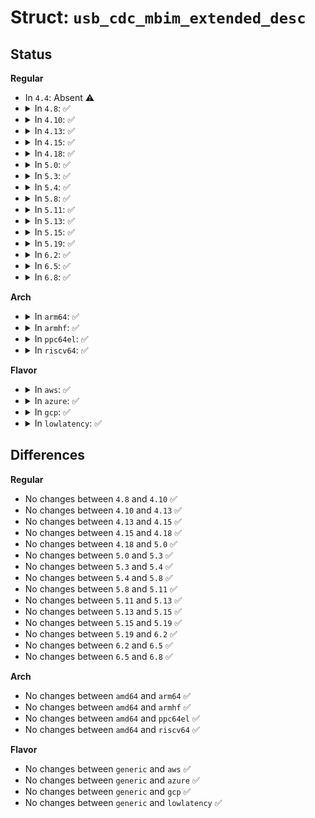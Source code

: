 # Struct: <code>usb_cdc_mbim_extended_desc</code>

## Status
<b>Regular</b>
<ul>
<li>
In <code>4.4</code>: Absent ⚠️
</li>
<li>
<details>
<summary>In <code>4.8</code>: ✅</summary>

```c
struct usb_cdc_mbim_extended_desc {
    __u8 bLength;
    __u8 bDescriptorType;
    __u8 bDescriptorSubType;
    __le16 bcdMBIMExtendedVersion;
    __u8 bMaxOutstandingCommandMessages;
    __le16 wMTU;
};
```
</details>
</li>
<li>
<details>
<summary>In <code>4.10</code>: ✅</summary>

```c
struct usb_cdc_mbim_extended_desc {
    __u8 bLength;
    __u8 bDescriptorType;
    __u8 bDescriptorSubType;
    __le16 bcdMBIMExtendedVersion;
    __u8 bMaxOutstandingCommandMessages;
    __le16 wMTU;
};
```
</details>
</li>
<li>
<details>
<summary>In <code>4.13</code>: ✅</summary>

```c
struct usb_cdc_mbim_extended_desc {
    __u8 bLength;
    __u8 bDescriptorType;
    __u8 bDescriptorSubType;
    __le16 bcdMBIMExtendedVersion;
    __u8 bMaxOutstandingCommandMessages;
    __le16 wMTU;
};
```
</details>
</li>
<li>
<details>
<summary>In <code>4.15</code>: ✅</summary>

```c
struct usb_cdc_mbim_extended_desc {
    __u8 bLength;
    __u8 bDescriptorType;
    __u8 bDescriptorSubType;
    __le16 bcdMBIMExtendedVersion;
    __u8 bMaxOutstandingCommandMessages;
    __le16 wMTU;
};
```
</details>
</li>
<li>
<details>
<summary>In <code>4.18</code>: ✅</summary>

```c
struct usb_cdc_mbim_extended_desc {
    __u8 bLength;
    __u8 bDescriptorType;
    __u8 bDescriptorSubType;
    __le16 bcdMBIMExtendedVersion;
    __u8 bMaxOutstandingCommandMessages;
    __le16 wMTU;
};
```
</details>
</li>
<li>
<details>
<summary>In <code>5.0</code>: ✅</summary>

```c
struct usb_cdc_mbim_extended_desc {
    __u8 bLength;
    __u8 bDescriptorType;
    __u8 bDescriptorSubType;
    __le16 bcdMBIMExtendedVersion;
    __u8 bMaxOutstandingCommandMessages;
    __le16 wMTU;
};
```
</details>
</li>
<li>
<details>
<summary>In <code>5.3</code>: ✅</summary>

```c
struct usb_cdc_mbim_extended_desc {
    __u8 bLength;
    __u8 bDescriptorType;
    __u8 bDescriptorSubType;
    __le16 bcdMBIMExtendedVersion;
    __u8 bMaxOutstandingCommandMessages;
    __le16 wMTU;
};
```
</details>
</li>
<li>
<details>
<summary>In <code>5.4</code>: ✅</summary>

```c
struct usb_cdc_mbim_extended_desc {
    __u8 bLength;
    __u8 bDescriptorType;
    __u8 bDescriptorSubType;
    __le16 bcdMBIMExtendedVersion;
    __u8 bMaxOutstandingCommandMessages;
    __le16 wMTU;
};
```
</details>
</li>
<li>
<details>
<summary>In <code>5.8</code>: ✅</summary>

```c
struct usb_cdc_mbim_extended_desc {
    __u8 bLength;
    __u8 bDescriptorType;
    __u8 bDescriptorSubType;
    __le16 bcdMBIMExtendedVersion;
    __u8 bMaxOutstandingCommandMessages;
    __le16 wMTU;
};
```
</details>
</li>
<li>
<details>
<summary>In <code>5.11</code>: ✅</summary>

```c
struct usb_cdc_mbim_extended_desc {
    __u8 bLength;
    __u8 bDescriptorType;
    __u8 bDescriptorSubType;
    __le16 bcdMBIMExtendedVersion;
    __u8 bMaxOutstandingCommandMessages;
    __le16 wMTU;
};
```
</details>
</li>
<li>
<details>
<summary>In <code>5.13</code>: ✅</summary>

```c
struct usb_cdc_mbim_extended_desc {
    __u8 bLength;
    __u8 bDescriptorType;
    __u8 bDescriptorSubType;
    __le16 bcdMBIMExtendedVersion;
    __u8 bMaxOutstandingCommandMessages;
    __le16 wMTU;
};
```
</details>
</li>
<li>
<details>
<summary>In <code>5.15</code>: ✅</summary>

```c
struct usb_cdc_mbim_extended_desc {
    __u8 bLength;
    __u8 bDescriptorType;
    __u8 bDescriptorSubType;
    __le16 bcdMBIMExtendedVersion;
    __u8 bMaxOutstandingCommandMessages;
    __le16 wMTU;
};
```
</details>
</li>
<li>
<details>
<summary>In <code>5.19</code>: ✅</summary>

```c
struct usb_cdc_mbim_extended_desc {
    __u8 bLength;
    __u8 bDescriptorType;
    __u8 bDescriptorSubType;
    __le16 bcdMBIMExtendedVersion;
    __u8 bMaxOutstandingCommandMessages;
    __le16 wMTU;
};
```
</details>
</li>
<li>
<details>
<summary>In <code>6.2</code>: ✅</summary>

```c
struct usb_cdc_mbim_extended_desc {
    __u8 bLength;
    __u8 bDescriptorType;
    __u8 bDescriptorSubType;
    __le16 bcdMBIMExtendedVersion;
    __u8 bMaxOutstandingCommandMessages;
    __le16 wMTU;
};
```
</details>
</li>
<li>
<details>
<summary>In <code>6.5</code>: ✅</summary>

```c
struct usb_cdc_mbim_extended_desc {
    __u8 bLength;
    __u8 bDescriptorType;
    __u8 bDescriptorSubType;
    __le16 bcdMBIMExtendedVersion;
    __u8 bMaxOutstandingCommandMessages;
    __le16 wMTU;
};
```
</details>
</li>
<li>
<details>
<summary>In <code>6.8</code>: ✅</summary>

```c
struct usb_cdc_mbim_extended_desc {
    __u8 bLength;
    __u8 bDescriptorType;
    __u8 bDescriptorSubType;
    __le16 bcdMBIMExtendedVersion;
    __u8 bMaxOutstandingCommandMessages;
    __le16 wMTU;
};
```
</details>
</li>
</ul>
<b>Arch</b>
<ul>
<li>
<details>
<summary>In <code>arm64</code>: ✅</summary>

```c
struct usb_cdc_mbim_extended_desc {
    __u8 bLength;
    __u8 bDescriptorType;
    __u8 bDescriptorSubType;
    __le16 bcdMBIMExtendedVersion;
    __u8 bMaxOutstandingCommandMessages;
    __le16 wMTU;
};
```
</details>
</li>
<li>
<details>
<summary>In <code>armhf</code>: ✅</summary>

```c
struct usb_cdc_mbim_extended_desc {
    __u8 bLength;
    __u8 bDescriptorType;
    __u8 bDescriptorSubType;
    __le16 bcdMBIMExtendedVersion;
    __u8 bMaxOutstandingCommandMessages;
    __le16 wMTU;
};
```
</details>
</li>
<li>
<details>
<summary>In <code>ppc64el</code>: ✅</summary>

```c
struct usb_cdc_mbim_extended_desc {
    __u8 bLength;
    __u8 bDescriptorType;
    __u8 bDescriptorSubType;
    __le16 bcdMBIMExtendedVersion;
    __u8 bMaxOutstandingCommandMessages;
    __le16 wMTU;
};
```
</details>
</li>
<li>
<details>
<summary>In <code>riscv64</code>: ✅</summary>

```c
struct usb_cdc_mbim_extended_desc {
    __u8 bLength;
    __u8 bDescriptorType;
    __u8 bDescriptorSubType;
    __le16 bcdMBIMExtendedVersion;
    __u8 bMaxOutstandingCommandMessages;
    __le16 wMTU;
};
```
</details>
</li>
</ul>
<b>Flavor</b>
<ul>
<li>
<details>
<summary>In <code>aws</code>: ✅</summary>

```c
struct usb_cdc_mbim_extended_desc {
    __u8 bLength;
    __u8 bDescriptorType;
    __u8 bDescriptorSubType;
    __le16 bcdMBIMExtendedVersion;
    __u8 bMaxOutstandingCommandMessages;
    __le16 wMTU;
};
```
</details>
</li>
<li>
<details>
<summary>In <code>azure</code>: ✅</summary>

```c
struct usb_cdc_mbim_extended_desc {
    __u8 bLength;
    __u8 bDescriptorType;
    __u8 bDescriptorSubType;
    __le16 bcdMBIMExtendedVersion;
    __u8 bMaxOutstandingCommandMessages;
    __le16 wMTU;
};
```
</details>
</li>
<li>
<details>
<summary>In <code>gcp</code>: ✅</summary>

```c
struct usb_cdc_mbim_extended_desc {
    __u8 bLength;
    __u8 bDescriptorType;
    __u8 bDescriptorSubType;
    __le16 bcdMBIMExtendedVersion;
    __u8 bMaxOutstandingCommandMessages;
    __le16 wMTU;
};
```
</details>
</li>
<li>
<details>
<summary>In <code>lowlatency</code>: ✅</summary>

```c
struct usb_cdc_mbim_extended_desc {
    __u8 bLength;
    __u8 bDescriptorType;
    __u8 bDescriptorSubType;
    __le16 bcdMBIMExtendedVersion;
    __u8 bMaxOutstandingCommandMessages;
    __le16 wMTU;
};
```
</details>
</li>
</ul>

## Differences
<b>Regular</b>
<ul>
<li>
No changes between <code>4.8</code> and <code>4.10</code> ✅
</li>
<li>
No changes between <code>4.10</code> and <code>4.13</code> ✅
</li>
<li>
No changes between <code>4.13</code> and <code>4.15</code> ✅
</li>
<li>
No changes between <code>4.15</code> and <code>4.18</code> ✅
</li>
<li>
No changes between <code>4.18</code> and <code>5.0</code> ✅
</li>
<li>
No changes between <code>5.0</code> and <code>5.3</code> ✅
</li>
<li>
No changes between <code>5.3</code> and <code>5.4</code> ✅
</li>
<li>
No changes between <code>5.4</code> and <code>5.8</code> ✅
</li>
<li>
No changes between <code>5.8</code> and <code>5.11</code> ✅
</li>
<li>
No changes between <code>5.11</code> and <code>5.13</code> ✅
</li>
<li>
No changes between <code>5.13</code> and <code>5.15</code> ✅
</li>
<li>
No changes between <code>5.15</code> and <code>5.19</code> ✅
</li>
<li>
No changes between <code>5.19</code> and <code>6.2</code> ✅
</li>
<li>
No changes between <code>6.2</code> and <code>6.5</code> ✅
</li>
<li>
No changes between <code>6.5</code> and <code>6.8</code> ✅
</li>
</ul>
<b>Arch</b>
<ul>
<li>
No changes between <code>amd64</code> and <code>arm64</code> ✅
</li>
<li>
No changes between <code>amd64</code> and <code>armhf</code> ✅
</li>
<li>
No changes between <code>amd64</code> and <code>ppc64el</code> ✅
</li>
<li>
No changes between <code>amd64</code> and <code>riscv64</code> ✅
</li>
</ul>
<b>Flavor</b>
<ul>
<li>
No changes between <code>generic</code> and <code>aws</code> ✅
</li>
<li>
No changes between <code>generic</code> and <code>azure</code> ✅
</li>
<li>
No changes between <code>generic</code> and <code>gcp</code> ✅
</li>
<li>
No changes between <code>generic</code> and <code>lowlatency</code> ✅
</li>
</ul>
